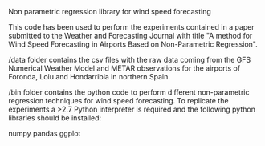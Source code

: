 Non parametric regression library for wind speed forecasting

This code has been used to perform the experiments contained in a paper submitted to the Weather and Forecasting Journal with title "A method for Wind Speed Forecasting in Airports Based on Non-Parametric Regression".

/data folder contains the csv files with the raw data coming from the GFS Numerical Weather Model and METAR observations for the airports of Foronda, Loiu and Hondarribia in northern Spain.

/bin folder contains the python code to perform different non-parametric regression techniques for wind speed forecasting. To replicate the experiments a >2.7 Python interpreter is required and the following python libraries should be installed:

numpy
pandas
ggplot
